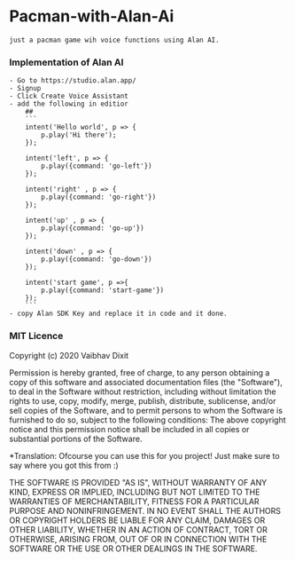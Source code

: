 # Pacman-with-Alan-Ai
    just a pacman game wih voice functions using Alan AI.

### Implementation of Alan AI
 
    - Go to https://studio.alan.app/
    - Signup 
    - Click Create Voice Assistant
    - add the following in editior
        ## 
        ```
        intent('Hello world', p => {
            p.play('Hi there');
        });

        intent('left', p => {
            p.play({command: 'go-left'})
        });
        
        intent('right' , p => {
            p.play({command: 'go-right'})
        });
        
        intent('up' , p => {
            p.play({command: 'go-up'})
        });
        
        intent('down' , p => {
            p.play({command: 'go-down'})
        });
        
        intent('start game', p =>{
            p.play({command: 'start-game'})
        });        
        ```
    - copy Alan SDK Key and replace it in code and it done.

### MIT Licence

Copyright (c) 2020 Vaibhav Dixit

Permission is hereby granted, free of charge, to any person obtaining a copy of this software and associated documentation files (the "Software"), to deal in the Software without restriction, including without limitation the rights to use, copy, modify, merge, publish, distribute, sublicense, and/or sell copies of the Software, and to permit persons to whom the Software is furnished to do so, subject to the following conditions:
The above copyright notice and this permission notice shall be included in all copies or substantial portions of the Software.

*Translation: Ofcourse you can use this for you project! Just make sure to say where you got this from :)

THE SOFTWARE IS PROVIDED "AS IS", WITHOUT WARRANTY OF ANY KIND, EXPRESS OR IMPLIED, INCLUDING BUT NOT LIMITED TO THE WARRANTIES OF MERCHANTABILITY, FITNESS FOR A PARTICULAR PURPOSE AND NONINFRINGEMENT. IN NO EVENT SHALL THE AUTHORS OR COPYRIGHT HOLDERS BE LIABLE FOR ANY CLAIM, DAMAGES OR OTHER LIABILITY, WHETHER IN AN ACTION OF CONTRACT, TORT OR OTHERWISE, ARISING FROM, OUT OF OR IN CONNECTION WITH THE SOFTWARE OR THE USE OR OTHER DEALINGS IN THE SOFTWARE.
